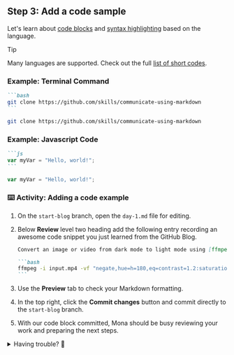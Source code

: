 ## Step 3: Add a code sample

Let's learn about [code blocks](https://docs.github.com/en/get-started/writing-on-github/getting-started-with-writing-and-formatting-on-github/basic-writing-and-formatting-syntax#quoting-code) and [syntax highlighting](https://docs.github.com/en/get-started/writing-on-github/working-with-advanced-formatting/creating-and-highlighting-code-blocks) based on the language.

> [!TIP]
> Many languages are supported. Check out the full [list of short codes](https://github.com/github-linguist/linguist/blob/main/lib/linguist/languages.yml).

### Example: Terminal Command

````md
```bash
git clone https://github.com/skills/communicate-using-markdown
```
````

```bash
git clone https://github.com/skills/communicate-using-markdown
```

### Example: Javascript Code

````md
```js
var myVar = "Hello, world!";
```
````

```js
var myVar = "Hello, world!";
```

### :keyboard: Activity: Adding a code example

1. On the `start-blog` branch, open the `day-1.md` file for editing.

1. Below **Review** level two heading add the following entry recording an awesome code snippet you just learned from the GitHub Blog.

   ````md
   Convert an image or video from dark mode to light mode using [ffmpeg](https://www.ffmpeg.org)

   ```bash
   ffmpeg -i input.mp4 -vf "negate,hue=h=180,eq=contrast=1.2:saturation=1.1" output.mp4
   ```
   ````

1. Use the **Preview** tab to check your Markdown formatting.

1. In the top right, click the **Commit changes** button and commit directly to the `start-blog` branch.

1. With our code block committed, Mona should be busy reviewing your work and preparing the next steps.

<details>
<summary>Having trouble? 🤷</summary><br/>

- Confirm you are editing the correct file and branch.
- Double check your syntax. A code block is three backticks ` ``` ` not three apostrophes `'''`

</details>
